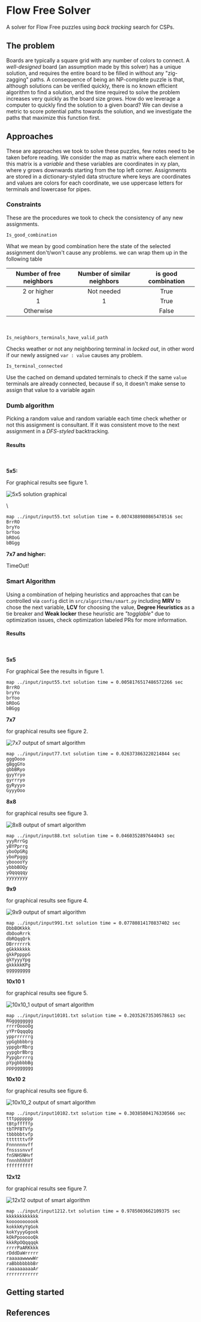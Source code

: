 # Flow Free Solver
A solver for Flow Free puzzles using _back tracking_ search for CSPs.

## The problem
Boards are typically a square grid with any number of colors to connect. A _well-designed_ board (an assumption made by this solver) has a unique solution, and requires the entire board to be filled in without any "zig-zagging" paths. A consequence of being an NP-complete puzzle is that, although solutions can be verified quickly, there is no known efficient algorithm to find a solution, and the time required to solve the problem increases very quickly as the board size grows. How do we leverage a computer to quickly find the solution to a given board? We can devise a metric to score potential paths towards the solution, and we investigate the paths that maximize this function first.

## Approaches 
These are approaches we took to solve these puzzles, few notes need to be taken before reading. We consider the map as matrix where each element in this matrix is a _variable_ and these variables are coordinates in xy plan, where y grows downwards starting from the top left corner. Assignments are stored in a dictionary-styled data structure where keys are coordinates and values are colors for each coordinate, we use uppercase letters for terminals and lowercase for pipes.

### Constraints
These are the procedures we took to check the consistency of any new assignments.

`Is_good_combination`

What we mean by good combination here the state of the selected assignment don't/won't cause any problems. we can wrap them up in the following table

|Number of free neighbors | Number of similar neighbors | is good combination | 
|:-----------------------:|:---------------------------:| :-----------------: |
|2 or higher              | Not needed                  | True                |
|1                        | 1                           | True                |
| Otherwise               |                             | False               |

\
\
`Is_neighbors_terminals_have_valid_path`

Checks weather or not any neighboring terminal in _locked out_, in other word if our newly assigned `var : value` causes any problem.

`Is_terminal_connected`

Use the cached on demand updated terminals to check if the same `value` terminals are already connected, because if so, it doesn't make sense to assign that value to a variable again

### Dumb algorithm
Picking a random value and random variable each time check whether or not this assignment is consultant. If it was consistent move to the next assignment in a _DFS-styled_ backtracking.

#### Results
\
\
**5x5:**

For graphical results see figure 1.

![5x5 solution graphical](assets/55dumb.png)

\
```
map ../input/input55.txt solution time = 0.0074388980865478516 sec
BrrRO
bryYo
brYoo
bROoG
bBGgg
```

**7x7 and higher:**

TimeOut!

### Smart Algorithm
Using a combination of helping heuristics and approaches that can be controlled via `config` dict in `src/algorithms/smart.py` including **MRV** to chose the next variable, **LCV** for choosing the value, **Degree Heuristics** as a tie breaker and **Weak locker** these heuristic are _"togglable"_ due to optimization issues, check optimization labeled PRs for more information.

#### Results
\
\
**5x5**

For graphical See the results in figure 1.

```
map ../input/input55.txt solution time = 0.0058176517486572266 sec
BrrRO
bryYo
brYoo
bROoG
bBGgg
```

**7x7**

for graphical results see figure 2.

![7x7 output of smart algorithm](assets/77smrt.png)

```
map ../input/input77.txt solution time = 0.026373863220214844 sec
gggOooo
gBggGYo
gbbBRyo
gyyYryo
gyrrryo
gyRyyyo
GyyyOoo
```

**8x8**

for graphical results see figure 3.

![8x8 output of smart algorithm](assets/88smrt.png)

```
map ../input/input88.txt solution time = 0.0460352897644043 sec
yyyRrrGg
yBYPprrg
yboOpGRg
yboPpggg
ybooooYy
ybbbBOQy
yQqqqqqy
yyyyyyyy
```

**9x9**

for graphical results see figure 4.

![9x9 output of smart algorithm](assets/99smrt.png)

```
map ../input/input991.txt solution time = 0.07780814170837402 sec
DbbBOKkkk
dbOooRrrk
dbRQqqQrk
DBrrrrrrk
gGkkkkkkk
gkkPppppG
gkYyyyYpg
gkkkkkKPg
ggggggggg
```

**10x10 1**

for graphical results see figure 5.

![10x10_1 output of smart algorithm](assets/10101smrt.png)

```
map ../input/input10101.txt solution time = 0.20352673530578613 sec
RGgggggggg
rrrrOoooOg
yYPrQqqqQg
ypprrrrrrg
ypGgbbbbrg
yppgbrRbrg
yypgbrBbrg
Pypgbrrrrg
pYpgbbbbBg
pppggggggg
```

**10x10 2**

for graphical results see figure 6.

![10x10_2 output of smart algorithm](assets/10102smrt.png)

```
map ../input/input10102.txt solution time = 0.30385804176330566 sec
tttppppppp
tBtpfffffp
tbTPFBTVfp
tbbbbbtvfp
tttttttvfP
Fnnnnnnvff
fnssssnvvf
fnSNHSNHvf
fnnnhhhhVf
ffffffffff
```

**12x12**

for graphical results see figure 7.

![12x12 output of smart algorithm](assets/1212smrt.png)

```
map ../input/input1212.txt solution time = 0.9785003662109375 sec
kkkkkkkkkkkk
kooooooooook
kokkkKyYgGok
kokYyyyGgook
kOkPpoooooQk
kkkRpOQqqqqk
rrrrPaARKkkk
rDddDaWrrrrr
raaaaawwwwWr
raBbbbbbbbBr
raaaaaaaaaAr
rrrrrrrrrrrr
```




## Getting started

## References